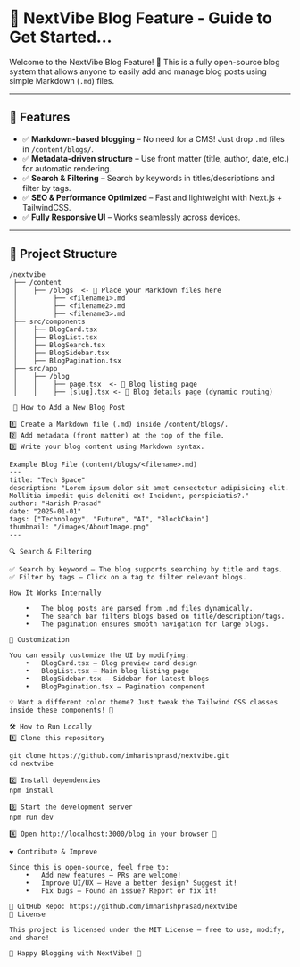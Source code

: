 # 📖 NextVibe Blog Feature - Guide to Get Started...  

Welcome to the NextVibe Blog Feature! 🎉 This is a fully open-source blog system that allows anyone to easily add and manage blog posts using simple Markdown (`.md`) files.  

---

## 🚀 Features  

- ✅ **Markdown-based blogging** – No need for a CMS! Just drop `.md` files in `/content/blogs/`.  
- ✅ **Metadata-driven structure** – Use front matter (title, author, date, etc.) for automatic rendering.  
- ✅ **Search & Filtering** – Search by keywords in titles/descriptions and filter by tags.  
- ✅ **SEO & Performance Optimized** – Fast and lightweight with Next.js + TailwindCSS.  
- ✅ **Fully Responsive UI** – Works seamlessly across devices.  

---

## 📂 Project Structure  

```plaintext
/nextvibe
 ├── /content
 │    ├── /blogs  <- 📌 Place your Markdown files here
 │         ├── <filename1>.md
 │         ├── <filename2>.md
 │         ├── <filename3>.md
 ├── src/components
 │    ├── BlogCard.tsx
 │    ├── BlogList.tsx
 │    ├── BlogSearch.tsx
 │    ├── BlogSidebar.tsx
 │    ├── BlogPagination.tsx
 ├── src/app
 │    ├── /blog
 │    │    ├── page.tsx  <- 📌 Blog listing page
 │    │    ├── [slug].tsx <- 📌 Blog details page (dynamic routing)

 📝 How to Add a New Blog Post

1️⃣ Create a Markdown file (.md) inside /content/blogs/.
2️⃣ Add metadata (front matter) at the top of the file.
3️⃣ Write your blog content using Markdown syntax.

Example Blog File (content/blogs/<filename>.md)
---
title: "Tech Space"
description: "Lorem ipsum dolor sit amet consectetur adipisicing elit. Mollitia impedit quis deleniti ex! Incidunt, perspiciatis?."
author: "Harish Prasad"
date: "2025-01-01"
tags: ["Technology", "Future", "AI", "BlockChain"]
thumbnail: "/images/AboutImage.png"
---

🔍 Search & Filtering

✅ Search by keyword – The blog supports searching by title and tags.
✅ Filter by tags – Click on a tag to filter relevant blogs.

How It Works Internally

	•	The blog posts are parsed from .md files dynamically.
	•	The search bar filters blogs based on title/description/tags.
	•	The pagination ensures smooth navigation for large blogs.

🎨 Customization

You can easily customize the UI by modifying:
	•	BlogCard.tsx – Blog preview card design
	•	BlogList.tsx – Main blog listing page
	•	BlogSidebar.tsx – Sidebar for latest blogs
	•	BlogPagination.tsx – Pagination component

💡 Want a different color theme? Just tweak the Tailwind CSS classes inside these components! 🎨

🛠 How to Run Locally
1️⃣ Clone this repository

git clone https://github.com/imharishprasd/nextvibe.git
cd nextvibe

2️⃣ Install dependencies
npm install

3️⃣ Start the development server
npm run dev

4️⃣ Open http://localhost:3000/blog in your browser 🚀

❤️ Contribute & Improve

Since this is open-source, feel free to:
	•	Add new features – PRs are welcome!
	•	Improve UI/UX – Have a better design? Suggest it!
	•	Fix bugs – Found an issue? Report or fix it!

🔗 GitHub Repo: https://github.com/imharishprasad/nextvibe
📢 License

This project is licensed under the MIT License – free to use, modify, and share!

🎉 Happy Blogging with NextVibe! 🚀